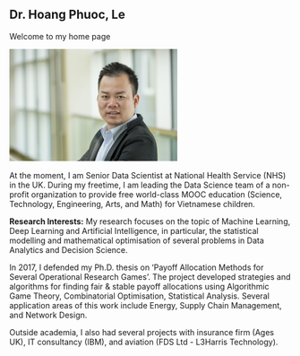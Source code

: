 ## Dr. Hoang Phuoc, Le 

Welcome to my home page

<img src="./images/PhilipLe.jpg" width="300">

At the moment, I am Senior Data Scientist at National Health Service (NHS) in the UK. During my freetime, I am leading the Data Science team of a non-profit organization to provide free world-class MOOC education (Science, Technology, Engineering, Arts, and Math) for Vietnamese children.

**Research Interests:** My research focuses on the topic of Machine Learning, Deep Learning and Artificial Intelligence, in particular, the statistical modelling and mathematical optimisation of several problems in Data Analytics and Decision Science.

In 2017, I defended my Ph.D. thesis on ‘Payoff Allocation Methods for Several Operational Research Games’. The project developed strategies and algorithms for finding fair & stable payoff allocations using Algorithmic Game Theory, Combinatorial Optimisation, Statistical Analysis. Several application areas of this work include Energy, Supply Chain Management, and Network Design.

Outside academia, I also had several projects with insurance firm (Ages UK), IT consultancy (IBM), and aviation (FDS Ltd - L3Harris Technology).  
